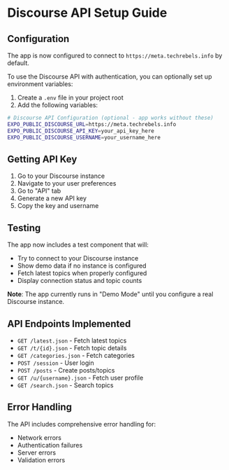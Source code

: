 # Discourse API Setup Guide

## Configuration

The app is now configured to connect to `https://meta.techrebels.info` by default.

To use the Discourse API with authentication, you can optionally set up environment variables:

1. Create a `.env` file in your project root
2. Add the following variables:

```bash
# Discourse API Configuration (optional - app works without these)
EXPO_PUBLIC_DISCOURSE_URL=https://meta.techrebels.info
EXPO_PUBLIC_DISCOURSE_API_KEY=your_api_key_here
EXPO_PUBLIC_DISCOURSE_USERNAME=your_username_here
```

## Getting API Key

1. Go to your Discourse instance
2. Navigate to your user preferences
3. Go to "API" tab
4. Generate a new API key
5. Copy the key and username

## Testing

The app now includes a test component that will:
- Try to connect to your Discourse instance
- Show demo data if no instance is configured
- Fetch latest topics when properly configured
- Display connection status and topic counts

**Note**: The app currently runs in "Demo Mode" until you configure a real Discourse instance.

## API Endpoints Implemented

- `GET /latest.json` - Fetch latest topics
- `GET /t/{id}.json` - Fetch topic details
- `GET /categories.json` - Fetch categories
- `POST /session` - User login
- `POST /posts` - Create posts/topics
- `GET /u/{username}.json` - Fetch user profile
- `GET /search.json` - Search topics

## Error Handling

The API includes comprehensive error handling for:
- Network errors
- Authentication failures
- Server errors
- Validation errors

